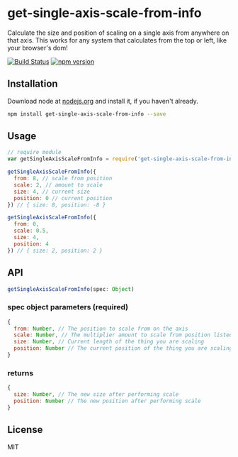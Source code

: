 # get-single-axis-scale-from-info

Calculate the size and position of scaling on a single axis from anywhere on that axis. This works for any system that calculates from the top or left, like your browser's dom!

[![Build Status](https://travis-ci.org/willhoag/get-single-axis-scale-from-info.svg)](https://travis-ci.org/willhoag/get-single-axis-scale-from-info)
[![npm version](https://badge.fury.io/js/get-single-axis-scale-from-info.svg)](http://badge.fury.io/js/get-single-axis-scale-from-info)

## Installation

Download node at [nodejs.org](http://nodejs.org) and install it, if you haven't already.

```sh
npm install get-single-axis-scale-from-info --save
```

## Usage

```js
// require module
var getSingleAxisScaleFromInfo = require('get-single-axis-scale-from-info');

getSingleAxisScaleFromInfo({
  from: 8, // scale from position
  scale: 2, // amount to scale
  size: 4, // current size
  position: 0 // current position
}) // { size: 8, position: -8 }

getSingleAxisScaleFromInfo({
  from: 0,
  scale: 0.5,
  size: 4,
  position: 4
}) // { size: 2, position: 2 }
```

## API
```js
getSingleAxisScaleFromInfo(spec: Object)
```

### spec object parameters (required)
``` js
{
  from: Number, // The position to scale from on the axis
  scale: Number, // The multiplier amount to scale from position listed above
  size: Number, // Current length of the thing you are scaling
  position: Number // The current position of the thing you are scaling (top or left)
}
```

### returns
``` js
{
  size: Number, // The new size after performing scale
  position: Number // The new position after performing scale
}
```

## License

MIT
